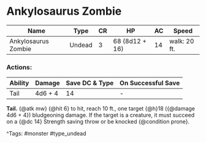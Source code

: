 # Ankylosaurus Zombie

| Name | Type | CR | HP | AC | Speed |
|------|------|----|----|----|-------|
| Ankylosaurus Zombie | Undead | 3 | 68 (8d12 + 16) | 14 | walk: 20 ft. |

### Actions:

| Ability | Damage | Save DC & Type | On Successful Save |
|---------|--------|----------------|--------------------|
| Tail | 4d6 + 4 | 14 | - |


**Tail.** {@atk mw} {@hit 6} to hit, reach 10 ft., one target {@h}18 ({@damage 4d6 + 4}) bludgeoning damage. If the target is a creature, it must succeed on a {@dc 14} Strength saving throw or be knocked {@condition prone}.

^Tags: #monster #type_undead